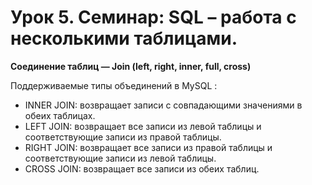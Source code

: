 # Урок 5. Семинар: SQL – работа с несколькими таблицами. #

**Соединение таблиц — Join (left, right, inner, full, cross)**

Поддерживаемые типы объединений в MySQL :

* INNER JOIN: возвращает записи с совпадающими значениями в
обеих таблицах.
* LEFT JOIN: возвращает все записи из левой таблицы и
соответствующие записи из правой таблицы.
* RIGHT JOIN: возвращает все записи из правой таблицы и
соответствующие записи из левой таблицы.
* CROSS JOIN: возвращает все записи из обеих таблиц.


